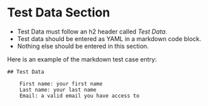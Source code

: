 # Test Data Section

* Test Data must follow an h2 header called _Test Data_.
* Test data should be entered as YAML in a markdown code block.
* Nothing else should be entered in this section.

Here is an example of the markdown test case entry:

    ## Test Data
    
        First name: your first name
        Last name: your last name
        Email: a valid email you have access to
